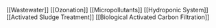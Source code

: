 [[Wastewater]]
[[Ozonation]]
[[Micropollutants]]
[[Hydroponic System]]
[[Activated Sludge Treatment]]
[[Biological Activated Carbon Filtration]]
